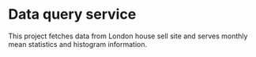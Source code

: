 # Data query service
This project fetches data from London house sell site and serves monthly mean statistics and histogram information.
